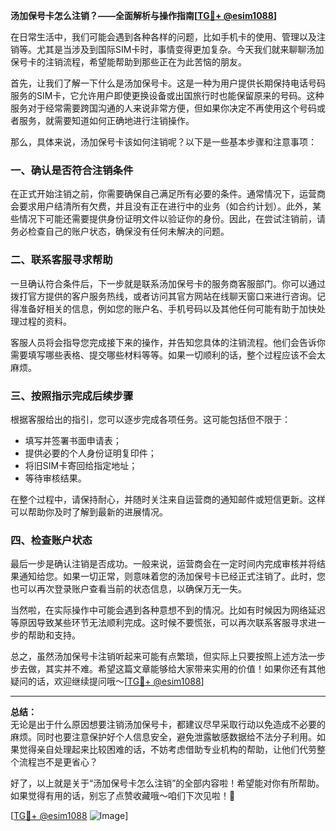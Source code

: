 **汤加保号卡怎么注销？——全面解析与操作指南[[TG💪+ @esim1088](https://t.me/s/esim1088)]**

在日常生活中，我们可能会遇到各种各样的问题，比如手机卡的使用、管理以及注销等。尤其是当涉及到国际SIM卡时，事情变得更加复杂。今天我们就来聊聊汤加保号卡的注销流程，希望能帮助到那些正在为此苦恼的朋友。

首先，让我们了解一下什么是汤加保号卡。这是一种为用户提供长期保持电话号码服务的SIM卡，它允许用户即使更换设备或出国旅行时也能保留原来的号码。这种服务对于经常需要跨国沟通的人来说非常方便，但如果你决定不再使用这个号码或者服务，就需要知道如何正确地进行注销操作。

那么，具体来说，汤加保号卡该如何注销呢？以下是一些基本步骤和注意事项：

### 一、确认是否符合注销条件

在正式开始注销之前，你需要确保自己满足所有必要的条件。通常情况下，运营商会要求用户结清所有欠费，并且没有正在进行中的业务（如合约计划）。此外，某些情况下可能还需要提供身份证明文件以验证你的身份。因此，在尝试注销前，请务必检查自己的账户状态，确保没有任何未解决的问题。

### 二、联系客服寻求帮助

一旦确认符合条件后，下一步就是联系汤加保号卡的服务商客服部门。你可以通过拨打官方提供的客户服务热线，或者访问其官方网站在线聊天窗口来进行咨询。记得准备好相关的信息，例如您的账户名、手机号码以及其他任何可能有助于加快处理过程的资料。

客服人员将会指导您完成接下来的操作，并告知您具体的注销流程。他们会告诉你需要填写哪些表格、提交哪些材料等等。如果一切顺利的话，整个过程应该不会太麻烦。

### 三、按照指示完成后续步骤

根据客服给出的指引，您可以逐步完成各项任务。这可能包括但不限于：
- 填写并签署书面申请表；
- 提供必要的个人身份证明复印件；
- 将旧SIM卡寄回给指定地址；
- 等待审核结果。

在整个过程中，请保持耐心，并随时关注来自运营商的通知邮件或短信更新。这样可以帮助你及时了解到最新的进展情况。

### 四、检查账户状态

最后一步是确认注销是否成功。一般来说，运营商会在一定时间内完成审核并将结果通知给您。如果一切正常，则意味着您的汤加保号卡已经正式注销了。此时，您也可以再次登录账户查看当前的状态信息，以确保万无一失。

当然啦，在实际操作中可能会遇到各种意想不到的情况。比如有时候因为网络延迟等原因导致某些环节无法顺利完成。这时候不要慌张，可以再次联系客服寻求进一步的帮助和支持。

总之，虽然汤加保号卡注销听起来可能有点繁琐，但实际上只要按照上述方法一步步去做，其实并不难。希望这篇文章能够给大家带来实用的价值！如果你还有其他疑问的话，欢迎继续提问哦～[[TG💪+ @esim1088](https://t.me/s/esim1088)]

---

**总结：**  
无论是出于什么原因想要注销汤加保号卡，都建议尽早采取行动以免造成不必要的麻烦。同时也要注意保护好个人信息安全，避免泄露敏感数据给不法分子利用。如果觉得亲自处理起来比较困难的话，不妨考虑借助专业机构的帮助，让他们代劳整个流程岂不是更省心？

好了，以上就是关于“汤加保号卡怎么注销”的全部内容啦！希望能对你有所帮助。如果觉得有用的话，别忘了点赞收藏哦～咱们下次见啦！👋

[[TG💪+ @esim1088](https://t.me/s/esim1088) ![Image](https://i.postimg.cc/4NQfJmqS/Snipaste-2025-05-13-00-14-12.png)]